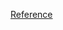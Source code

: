 [Reference](https://deliciousbrains.com/ssl-certificate-authority-for-local-https-development/#how-it-works)
